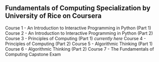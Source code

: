 ## Fundamentals of Computing Specialization by University of Rice on Coursera


Course 1 - An Introduction to Interactive Programming in Python (Part 1)
Course 2 - An Introduction to Interactive Programming in Python (Part 2)
Course 3 - Principles of Computing (Part 1) _currently here_
Course 4 - Principles of Computing (Part 2)
Course 5 - Algorithmic Thinking (Part 1)
Course 6 - Algorithmic Thinking (Part 2)
Course 7 - The Fundamentals of Computing Capstone Exam
